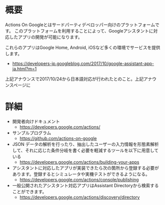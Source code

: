 # 概要
Actions On Googleとはサードパーティデベロッパー向けのプラットフォームです。
このプラットフォームを利用することによって、Googleアシスタントに対応したアプリの開発が可能になります。  

これらのアプリはGoogle Home, Android, iOSなど多くの環境でサービスを提供します。
- https://developers-jp.googleblog.com/2017/10/google-assistant-app-ja.html?m=1

上記アナウンスで2017/10/24から日本語対応が行われたとのこと。上記アナウンスページに

# 詳細
- 開発者向けドキュメント
  - https://developers.google.com/actions/
- サンプルプログラム
  - https://github.com/actions-on-google
- JSON データの解析を行ったり、抽出したユーザーの入力情報を形態素解析して、それに応じた条件分岐を書く必要を軽減するツールを以下に用意している
  - https://developers.google.com/actions/building-your-apps
- アシスタントに対応したアプリが実装できたら次の箇所から登録する必要があります。登録するとシミュレータや実機テストができるようになる。
  - https://developers.google.com/actions/console/publishing
- 一般公開されたアシスタント対応アプリはAssistant Directoryから検索することができます。
  - https://developers.google.com/actions/discovery/directory
